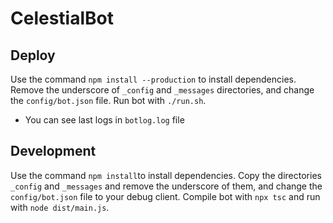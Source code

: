 # CelestialBot

## Deploy

Use the command `npm install --production` to install dependencies.
Remove the underscore of `_config` and `_messages` directories, and change the `config/bot.json` file.
Run bot with `./run.sh`.

- You can see last logs in `botlog.log` file

## Development

Use the command `npm install`to install dependencies.
Copy the directories `_config` and `_messages` and remove the underscore of them, and change the `config/bot.json` file to your debug client.
Compile bot with `npx tsc` and run with `node dist/main.js`.
